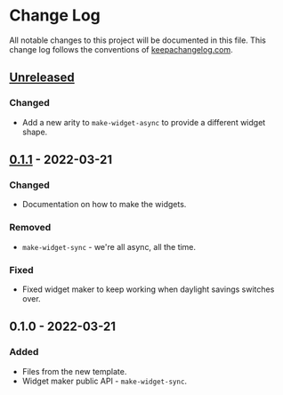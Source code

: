 # Change Log
All notable changes to this project will be documented in this file. This change log follows the conventions of [keepachangelog.com](http://keepachangelog.com/).

## [Unreleased]
### Changed
- Add a new arity to `make-widget-async` to provide a different widget shape.

## [0.1.1] - 2022-03-21
### Changed
- Documentation on how to make the widgets.

### Removed
- `make-widget-sync` - we're all async, all the time.

### Fixed
- Fixed widget maker to keep working when daylight savings switches over.

## 0.1.0 - 2022-03-21
### Added
- Files from the new template.
- Widget maker public API - `make-widget-sync`.

[Unreleased]: https://github.com/your-name/noob/compare/0.1.1...HEAD
[0.1.1]: https://github.com/your-name/noob/compare/0.1.0...0.1.1
